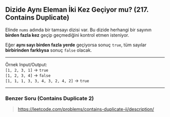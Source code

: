 ## Dizide Aynı Eleman İki Kez Geçiyor mu? (217. Contains Duplicate)

Elinde `nums` adında bir tamsayı dizisi var. Bu dizide herhangi bir sayının **birden fazla kez** geçip geçmediğini kontrol etmen isteniyor.

Eğer **aynı sayı birden fazla yerde** geçiyorsa sonuç `true`, tüm sayılar **birbirinden farklıysa** sonuç `false` olacak.

-----

Örnek Input/Output:  
`[1, 2, 3, 1]` → `true`  
`[1, 2, 3, 4]` → `false`  
`[1, 1, 1, 3, 3, 4, 3, 2, 4, 2]` → `true`

------

### Benzer Soru (Contains Duplicate 2)

> https://leetcode.com/problems/contains-duplicate-ii/description/
